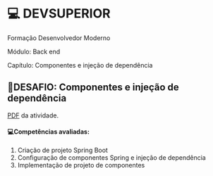 #  💻 DEVSUPERIOR

Formação Desenvolvedor Moderno  

Módulo: Back end  

Capítulo: Componentes e injeção de dependência 



## :pushpin:DESAFIO: Componentes e injeção de dependência

[PDF]([https://github.com/NiksonDiniz/desafio1-devsuperior/blob/main/01%20DESAFIO%20Componentes%20e%20inje%C3%A7%C3%A3o%20de%20depend%C3%AAncia.pdf](https://drive.google.com/file/d/1isAr6THx4xDYmdJejL13zOZ66Mr0rsiB/view)) da atividade.



#### :computer:Competências avaliadas:

1. Criação de projeto Spring Boot
2. Configuração de componentes Spring e injeção de dependência
3. Implementação de projeto de componentes
